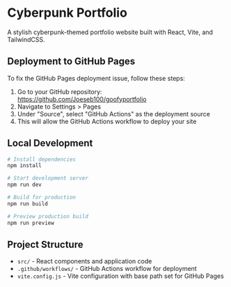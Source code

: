 # Cyberpunk Portfolio

A stylish cyberpunk-themed portfolio website built with React, Vite, and TailwindCSS.

## Deployment to GitHub Pages

To fix the GitHub Pages deployment issue, follow these steps:

1. Go to your GitHub repository: https://github.com/Joeseb100/goofyportfolio
2. Navigate to Settings > Pages
3. Under "Source", select "GitHub Actions" as the deployment source
4. This will allow the GitHub Actions workflow to deploy your site

## Local Development

```bash
# Install dependencies
npm install

# Start development server
npm run dev

# Build for production
npm run build

# Preview production build
npm run preview
```

## Project Structure

- `src/` - React components and application code
- `.github/workflows/` - GitHub Actions workflow for deployment
- `vite.config.js` - Vite configuration with base path set for GitHub Pages